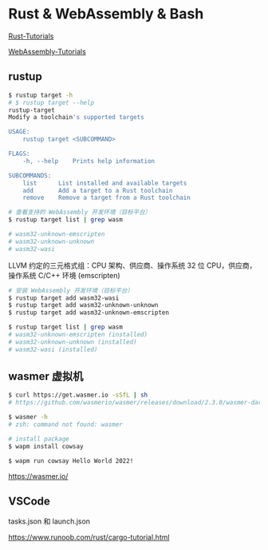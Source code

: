 # Rust & WebAssembly & Bash

[Rust-Tutorials](./Rust-Tutorials/readme.md)

[WebAssembly-Tutorials](./WebAssembly-Tutorials/readme.md)


## rustup


```sh
$ rustup target -h
# $ rustup target --help
rustup-target 
Modify a toolchain's supported targets

USAGE:
    rustup target <SUBCOMMAND>

FLAGS:
    -h, --help    Prints help information

SUBCOMMANDS:
    list      List installed and available targets
    add       Add a target to a Rust toolchain
    remove    Remove a target from a Rust toolchain

```


```sh
# 查看支持的 WebAssembly 开发环境（目标平台）
$ rustup target list | grep wasm

# wasm32-unknown-emscripten
# wasm32-unknown-unknown
# wasm32-wasi
```

LLVM 约定的三元格式组：CPU 架构、供应商、操作系统
32 位 CPU，供应商，操作系统
C/C++ 环境 (emscripten)


```sh
# 安装 WebAssembly 开发环境（目标平台）
$ rustup target add wasm32-wasi
$ rustup target add wasm32-unknown-unknown
$ rustup target add wasm32-unknown-emscripten

$ rustup target list | grep wasm 
# wasm32-unknown-emscripten (installed)
# wasm32-unknown-unknown (installed)
# wasm32-wasi (installed)

```



## wasmer 虚拟机

```sh
$ curl https://get.wasmer.io -sSfL | sh
# https://github.com/wasmerio/wasmer/releases/download/2.3.0/wasmer-darwin-amd64.tar.gz

$ wasmer -h
# zsh: command not found: wasmer

```


```sh
# install package
$ wapm install cowsay

$ wapm run cowsay Hello World 2022!

```

https://wasmer.io/


## VSCode

tasks.json 和 launch.json

https://www.runoob.com/rust/cargo-tutorial.html
